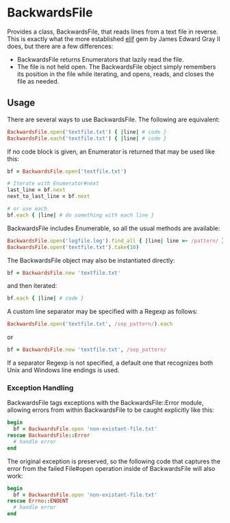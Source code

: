 # BackwardsFile

Provides a class, BackwardsFile, that reads lines from a text file in reverse.
This is exactly what the more established 
[elif](http://elif.rubyforge.org) gem by James Edward Gray II does, but there 
are a few differences:

- BackwardsFile returns Enumerators that lazily read the file.
- The file is not held open.  The BackwardsFile object simply remembers its
	position in the file while iterating, and opens, reads, and closes the file
	as needed.

## Usage

There are several ways to use BackwardsFile.  The following are equivalent:

```ruby
BackwardsFile.open('textfile.txt') { |line| # code }
BackwardsFile.each('textfile.txt') { |line| # code }
```
	
If no code block is given, an Enumerator is returned that may be used like this:

```ruby
bf = BackwardsFile.open('textfile.txt')

# Iterate with Enumerator#next
last_line = bf.next
next_to_last_line = bf.next

# or use each
bf.each { |line| # do something with each line }
```
	
BackwardsFile includes Enumerable, so all the usual methods are available:

```ruby
BackwardsFile.open('logfile.log').find_all { |line| line =~ /pattern/ }
BackwardsFile.open('textfile.txt').take(10)
```

The BackwardsFile object may also be instantiated directly:

```ruby
bf = BackwardsFile.new 'textfile.txt'
```
	
and then iterated:

```ruby
bf.each { |line| # code }
```
	
A custom line separator may be specified with a Regexp as follows:

```ruby
BackwardsFile.open('textfile.txt', /sep_pattern/).each
```
	
or

```ruby
bf = BackwardsFile.new 'textfile.txt', /sep_pattern/
```
	
If a separator Regexp is not specified, a default one that recognizes both Unix
and Windows line endings is used.

### Exception Handling

BackwardsFile tags exceptions with the BackwardsFile::Error module, allowing
errors from within BackwardsFile to be caught explicitly like this:

```ruby
begin
  bf = BackwardsFile.open 'non-existant-file.txt'
rescue BackwardsFile::Error
  # handle error
end
```
	
The original exception is preserved, so the following code that captures the
error from the failed File#open operation inside of BackwardsFile will also 
work:

```ruby
begin
  bf = BackwardsFile.open 'non-existant-file.txt'
rescue Errno::ENOENT
  # handle error
end
```
